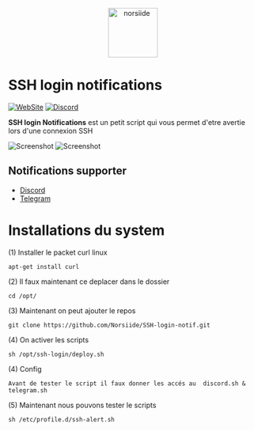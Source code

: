 <p align="center"><img src="https://norsiide.be/images/logo/logo.png" width="100" alt="norsiide"></p>

# SSH login notifications

[![WebSite](https://img.shields.io/website?down_message=Offline&label=WebSite&up_message=Online&url=https%3A%2F%2Fnorsiide.be)](https://norsiide.be)
[![Discord](https://img.shields.io/discord/1044976597402394664?color=5865f2&label=Discord&logo=discord&logoColor=fff&style=flat-square)](https://discord.gg/S5ZZufrY4v)

**SSH login Notifications** est un petit script qui vous permet d'etre avertie lors d'une connexion SSH

![Screenshot](https://norsiide.be/images/github/ssh-login/screen-discord.png)
![Screenshot](https://norsiide.be/images/github/ssh-login/screen-telegram.png)

## Notifications supporter 
* [Discord](https://norsiide.be)
* [Telegram](https://norsiide.be)

# Installations du system

(1) Installer le packet curl linux

```
apt-get install curl 
```

(2) Il faux maintenant ce deplacer dans le dossier 
 
```
cd /opt/
```
(3) Maintenant on peut ajouter le repos
 
```
git clone https://github.com/Norsiide/SSH-login-notif.git
```

(4) On activer les scripts
 
```
sh /opt/ssh-login/deploy.sh
```
(4) Config
 
```Avant de tester le script il faux donner les accés au  discord.sh & telegram.sh```

(5) Maintenant nous pouvons tester le scripts
 
```
sh /etc/profile.d/ssh-alert.sh
```
